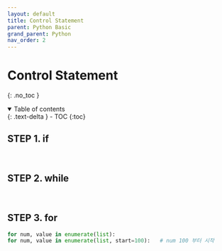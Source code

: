 ```yaml
---
layout: default
title: Control Statement
parent: Python Basic
grand_parent: Python
nav_order: 2
---
```


# Control Statement

{: .no_toc }

<details open markdown="block">
  <summary>
    Table of contents
  </summary>
  {: .text-delta }
- TOC
{:toc}
</details>
<!------------------------------------ STEP ------------------------------------>

## STEP 1. if



<br>



<!------------------------------------ STEP ------------------------------------>

## STEP 2. while



<br>



<!------------------------------------ STEP ------------------------------------>

## STEP 3. for

```python
for num, value in enumerate(list):
for num, value in enumerate(list, start=100):	# num 100 부터 시작
```



